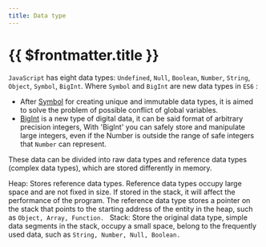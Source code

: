 ```yaml
---
title: Data type
---
```

# {{ $frontmatter.title }}
`JavaScript` has eight data types: `Undefined`, `Null`, `Boolean`, `Number`, `String`, `Object`, `Symbol`, `BigInt`.
Where `Symbol` and `BigInt` are new data types in `ES6` :

* After [Symbol](https://es6.ruanyifeng.com/#docs/symbol) for creating unique and immutable data types, it is aimed to solve the problem of possible conflict of global variables.
* [BigInt](https://es6.ruanyifeng.com/#docs/number#BigInt-%E6%95%B0%E6%8D%AE%E7%B1%BB%E5%9E%8B) is a new type of digital data, it can be said format of arbitrary precision integers, With 'BigInt' you can safely store and manipulate large integers, even if the Number is outside the range of safe integers that `Number` can represent.

These data can be divided into raw data types and reference data types (complex data types), which are stored differently in memory.

Heap: Stores reference data types. Reference data types occupy large space and are not fixed in size. If stored in the stack, it will affect the performance of the program. The reference data type stores a pointer on the stack that points to the starting address of the entity in the heap, such as `Object, Array, Function. `
Stack: Store the original data type, simple data segments in the stack, occupy a small space, belong to the frequently used data, such as `String, Number, Null, Boolean. `